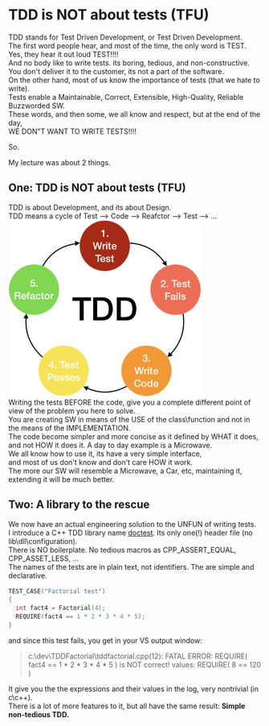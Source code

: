 # TDD is NOT about tests (TFU)

TDD stands for Test Driven Development, or Test Driven Development.  
The first word people hear, and most of the time, the only word is TEST.  
Yes, they hear it out loud TEST!!!!  
And no body like to write tests. its boring, tedious, and non-constructive.  
You don't deliver it to the customer, its not a part of the software.  
On the other hand, most of us know the importance of tests (that we hate to write).  
Tests enable a Maintainable, Correct, Extensible, High-Quality, Reliable Buzzworded SW.  
These words, and then some, we all know and respect, but at the end of the day,  
WE DON"T WANT TO WRITE TESTS!!!!   

So.  

My lecture was about 2 things. 

## One: TDD is NOT about tests (TFU)    
TDD is about Development, and its about Design.  
TDD means a cycle of Test --> Code --> Reafctor --> Test --> ...  
![](img/TDDScheme.png)  
Writing the tests BEFORE the code, give you a complete different point of view of the problem you here to solve.  
You are creating SW in means of the USE of the class\function and not in the means of the IMPLEMENTATION.  
The code become simpler and more concise as it defined by WHAT it does, and not HOW it does it.
A day to day example is a Microwave.  
We all know how to use it, its have a very simple interface,   
and most of us don't know and don't care HOW it work.  
The more our SW will resemble a Microwave, a Car, etc, maintaining it, extending it will be much better.

## Two: A library to the rescue
We now have an actual engineering solution to the UNFUN of writing tests.  
I introduce a C++ TDD library name [doctest](https://github.com/onqtam/doctest).
Its only one(!) header file (no lib\dll\configuration).  
There is NO boilerplate. No tedious macros as CPP_ASSERT_EQUAL, CPP_ASSET_LESS, ...  
The names of the tests are in plain text, not identifiers.
The are simple and declarative.
  ```cpp
  TEST_CASE("Factorial test")
  {
    int fact4 = Factorial(4);
	REQUIRE(fact4 == 1 * 2 * 3 * 4 * 5);
  }
```
and since this test fails, you get in your VS output window:
> c:\dev\TDDFactorial\tddfactorial.cpp(12): FATAL ERROR: REQUIRE( fact4 == 1 * 2 * 3 * 4 * 5 ) is NOT correct!
  values: REQUIRE( 8 == 120 )

It give you the the expressions and their values in the log, very nontrivial (in c\c++).  
There is a lot of more features to it, but all have the same result: **Simple non-tedious TDD.**


